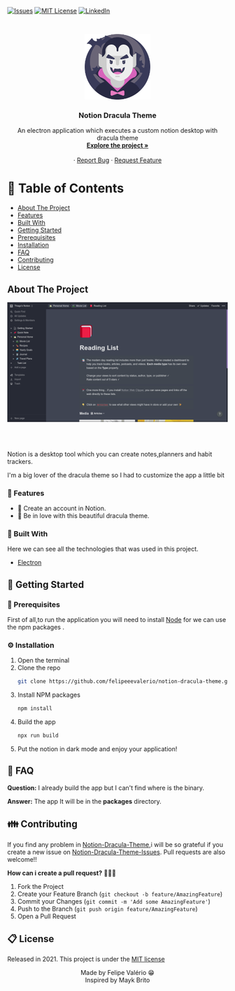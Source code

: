 [![Issues][issues-shield]][issues-url]
[![MIT License][license-shield]][license-url]
[![LinkedIn][linkedin-shield]][linkedin-url]

<br />
<p align="center">
  <a href="https://github.com/felipe-spindola/notion-dracula-theme">
    <img src="/assets/dracula.svg" alt="Dracula Icon" width="150" height="150">
  </a>

  <h3 align="center">Notion Dracula Theme</h3>

  <p align="center">
    An electron application which executes a custom notion desktop with dracula theme
    <br />
    <a href="https://github.com/felipeevalerio/notion-dracula-theme"><strong>Explore the project »</strong></a>
    <br />
    <br />
    ·
    <a href="https://github.com/felipeevalerio/notion-dracula-theme/issues">Report Bug</a>
    ·
    <a href="https://github.com/felipeevalerio/notion-dracula-theme/issues">Request Feature</a>
  </p>
</p>

<!-- TABLE OF CONTENTS -->
# :pushpin: Table of Contents

* [About The Project](#about-the-project) 
* [Features](#rocket-features)
* [Built With](#wrench-built-with) 
* [Getting Started](#runner-getting-started)
* [Prerequisites](#construction_worker-prerequisites)
* [Installation](#gear-installation)
* [FAQ](#postbox-faq)
* [Contributing](#family-contributing)
* [License](#clipboard-license)

## About The Project
<p align="center">
    <img src="/assets/preview.png" alt="Notion Dracula Theme"></img>
</p>
<br/>
<br/>
<p>Notion is a desktop tool which you can create notes,planners and habit trackers.</p>
<p>I'm a big lover of the dracula theme so I had to customize the app a little bit</p>

### :rocket: Features

* 🙋 Create an account in Notion.
* 🧛 Be in love with this beautiful dracula theme.

### :wrench: Built With

Here we can see all the technologies that was used in this project.

* [Electron](https://developer.mozilla.org/pt-BR/docs/Web/HTML)

<!-- GETTING STARTED -->
## :runner: Getting Started 

### :construction_worker: Prerequisites 

First of all,to run the application you will need to install [Node](https://getbootstrap.com) for we can use the npm packages .
### :gear: Installation 

1. Open the terminal 
2. Clone the repo
   ```sh
   git clone https://github.com/felipeeevalerio/notion-dracula-theme.git && cd notion-dracula-theme
   ```
3. Install NPM packages
   ```sh
   npm install
   ```
4. Build the app 
   ```sh
   npx run build 
   ``` 
5. Put the notion in dark mode and enjoy your application!

## :postbox: FAQ

**Question:** I already build the app but I can't find where is the binary.

**Answer:** The app It will be in the **packages** directory.


<!-- CONTRIBUTING -->
## :family: Contributing

If you find any problem in [Notion-Dracula-Theme](https://github.com/felipeevalerio/notion-dracula-theme),i will be so grateful if you create a new issue on [Notion-Dracula-Theme-Issues](https://github.com/felipeevalerio/notion-dracula-theme/issues). Pull requests are also welcome!!

**How can i create a pull request?** 🤷🏻‍♂️

1. Fork the Project
2. Create your Feature Branch (`git checkout -b feature/AmazingFeature`)
3. Commit your Changes (`git commit -m 'Add some AmazingFeature'`)
4. Push to the Branch (`git push origin feature/AmazingFeature`)
5. Open a Pull Request


<!-- LICENSE -->
## :clipboard: License

Released in 2021. This project is under the <a href="https://github.com/felipeevalerio/notion-dracula-theme/blob/main/LICENSE">MIT license</a>
<br/>
<p align="center">
    Made by Felipe Valério 😁
    <br/>
    Inspired by Mayk Brito
</p>

<!-- MARKDOWN LINKS & IMAGES -->
<!-- https://www.markdownguide.org/basic-syntax/#reference-style-links -->
[issues-shield]: https://img.shields.io/github/issues/felipeevalerio/notion-dracula-theme
[issues-url]: https://github.com/felipeevalerio/notion-dracula-theme/issues
[license-shield]: https://img.shields.io/github/license/felipeevalerio/notion-dracula-theme
[license-url]: https://github.com/felipeevalerio/notion-dracula-theme/blob/main/LICENSE
[linkedin-shield]: https://img.shields.io/badge/-LinkedIn-black.svg?style=for-the-badge&logo=linkedin&colorB=555
[linkedin-url]: https://linkedin.com/in/felipeevalerio
